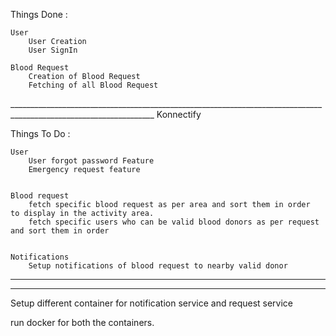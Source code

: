 Things Done :

    User
        User Creation
        User SignIn

    Blood Request
        Creation of Blood Request
        Fetching of all Blood Request

__________________________________________________________________________________________________________________        Konnectify

Things To Do :

    User
        User forgot password Feature
        Emergency request feature


    Blood request
        fetch specific blood request as per area and sort them in order  to display in the activity area.
        fetch specific users who can be valid blood donors as per request and sort them in order


    Notifications
        Setup notifications of blood request to nearby valid donor

---
__________________________________________________________________________________________________________________

Setup different container for notification service  and  request service

run docker for both the containers.
  










